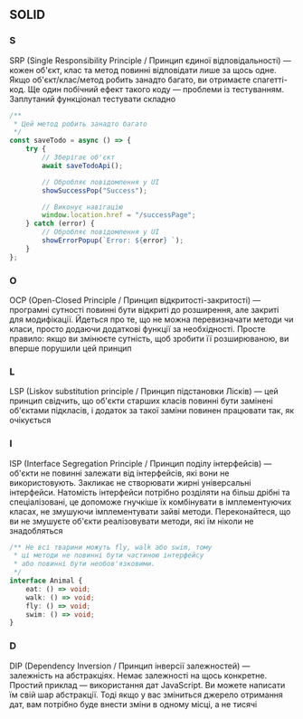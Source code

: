 ## SOLID

### S

SRP (Single Responsibility Principle / Принцип єдиної відповідальності) — кожен об'єкт, клас та метод повинні відповідати лише за щось одне. Якщо об'єкт/клас/метод робить занадто багато, ви отримаєте спагетті-код. Ще один побічний ефект такого коду — проблеми із тестуванням. Заплутаний функціонал тестувати складно

```js
/**
 * Цей метод робить занадто багато
 */
const saveTodo = async () => {
    try {
        // Зберігає об'єкт
        await saveTodoApi();

        // Обробляє повідомлення у UI
        showSuccessPop("Success");

        // Виконує навігацію
        window.location.href = "/successPage";
    } catch (error) {
        // Обробляє повідомлення у UI
        showErrorPopup(`Error: ${error} `);
    }
};
```

### O

OCP (Open-Closed Principle / Принцип відкритості-закритості) — програмні сутності повинні бути відкриті до розширення, але закриті для модифікації. Йдеться про те, що не можна перевизначати методи чи класи, просто додаючи додаткові функції за необхідності. Просте правило: якщо ви змінюєте сутність, щоб зробити її розширюваною, ви вперше порушили цей принцип

### L

LSP (Liskov substitution principle / Принцип підстановки Лісків) — цей принцип свідчить, що об'єкти старших класів повинні бути замінені об'єктами підкласів, і додаток за такої заміни повинен працювати так, як очікується

### I

ISP (Interface Segregation Principle / Принцип поділу інтерфейсів) — об'єкти не повинні залежати від інтерфейсів, які вони не використовують. Закликає не створювати жирні універсальні інтерфейси. Натомість інтерфейси потрібно розділяти на більш дрібні та спеціалізовані, це допоможе гнучкіше їх комбінувати в імплементуючих класах, не змушуючи імплементувати зайві методи. Переконайтеся, що ви не змушуєте об'єкти реалізовувати методи, які їм ніколи не знадобляться

```ts
/** Не всі тварини можуть fly, walk або swim, тому
 * ці методи не повинні бути частиною інтерфейсу
 * або повинні бути необов'язковими.
 */
interface Animal {
    eat: () => void;
    walk: () => void;
    fly: () => void;
    swim: () => void;
}
```

### D

DIP (Dependency Inversion / Принцип інверсії залежностей) — залежність на абстракціях. Немає залежності на щось конкретне. Простий приклад — використання дат JavaScript. Ви можете написати їм свій шар абстракції. Тоді якщо у вас зміниться джерело отримання дат, вам потрібно буде внести зміни в одному місці, а не тисячі
